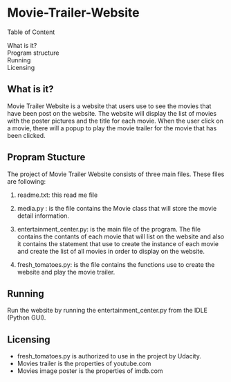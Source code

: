 # Movie-Trailer-Website
Table of Content

What is it?<br>
Program structure<br>
Running<br>
Licensing<br>

What is it?
-----------

Movie Trailer Website is a website that users
use to see the movies that have been post on the
website. The website will display the list of movies
with the poster pictures and the title for each movie.
When the user click on a movie, there will a popup
to play the movie trailer for the movie that has been
clicked.

Propram Stucture
----------------

The project of Movie Trailer Website consists of three
main files. These files are following:

1. readme.txt: this read me file

1. media.py : is the file contains the Movie class that
              will store the movie detail information.

2. entertainment_center.py: is the main file of the 
              program. The file contains the contants
              of each movie that will list on the website
              and also it contains the statement that use
              to create the instance of each movie and 
              create the list of all movies in order
              to display on the website.

3. fresh_tomatoes.py: is the file contains the functions
              use to create the website and play the movie
              trailer.

Running
-------

Run the website by running the entertainment_center.py 
from the IDLE (Python GUI). 

Licensing
---------

- fresh_tomatoes.py is authorized to use in the project by
  Udacity.
- Movies trailer is the properties of youtube.com
- Movies image poster is the properties of imdb.com

